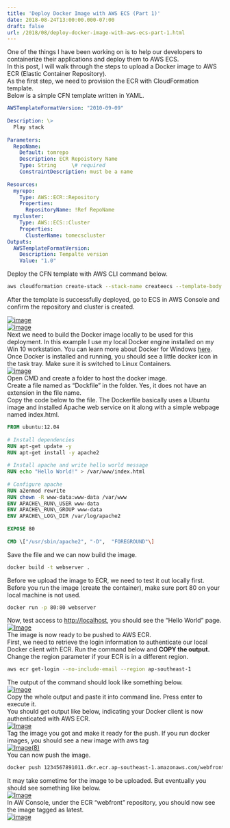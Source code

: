 ```yaml
---
title: 'Deploy Docker Image with AWS ECS (Part 1)'
date: 2018-08-24T13:00:00.000-07:00
draft: false
url: /2018/08/deploy-docker-image-with-aws-ecs-part-1.html
---
```


One of the things I have been working on is to help our developers to containerize their applications and deploy them to AWS ECS.   
In this post, I will walk through the steps to upload a Docker image to AWS ECR (Elastic Container Repository).  
As the first step, we need to provision the ECR with CloudFormation template.  
Below is a simple CFN template written in YAML.  
  

```yaml
AWSTemplateFormatVersion: "2010-09-09"  
  
Description: \>  
  Play stack  
  
Parameters:  
  RepoName:  
    Default: tomrepo  
    Description: ECR Repoistory Name       
    Type: String     \# required  
    ConstraintDescription: must be a name  
  
Resources:  
  myrepo:  
    Type: AWS::ECR::Repository  
    Properties:  
      RepositoryName: !Ref RepoName       
  mycluster:  
    Type: AWS::ECS::Cluster  
    Properties:  
      ClusterName: tomecscluster       
Outputs:  
  AWSTemplateFormatVersion:  
    Description: Tempalte version  
    Value: "1.0"  

```

Deploy the CFN template with AWS CLI command below.  
  

```bash
aws cloudformation create-stack --stack-name createecs --template-body file://mytemplate.yaml --parameters ParameterKey=RepoName,ParameterValue=webfront  
```

After the template is successfully deployed, go to ECS in AWS Console and confirm the repository and cluster is created.  
  
[![image](https://lh3.googleusercontent.com/-FHfR1n5QJZk/W4Bu12q0sjI/AAAAAAAAKOQ/55V03QsV8cYOJfNmT-lW7YRZ8yFf0KDXgCHMYCw/image_thumb?imgmax=800 "image")](https://lh3.googleusercontent.com/-COhxC5Zzdyc/W4Bu0A6hxZI/AAAAAAAAKOM/w3-Fz2iP6Z4WnlmI8mpP9o7jCH34-nu7gCHMYCw/s1600-h/image2)  
[![image](https://lh3.googleusercontent.com/-Bn_yNuO_evo/W4Bu4LiU8vI/AAAAAAAAKOY/d655VtLTPK0_C7yPw72-5OIQwONfz2eYgCHMYCw/image_thumb2?imgmax=800 "image")](https://lh3.googleusercontent.com/-Ka6pWXgfFNA/W4Bu23wlw3I/AAAAAAAAKOU/a61y55PUPXg0mfCeRfGVhSNnikET1v2awCHMYCw/s1600-h/image8)  
Next we need to build the Docker image locally to be used for this deployment. In this example I use my local Docker engine installed on my Win 10 workstation. You can learn more about Docker for Windows [here](https://docs.docker.com/docker-for-windows/).  
Once Docker is installed and running, you should see a little docker icon in the task tray. Make sure it is switched to Linux Containers.  
[![image](https://lh3.googleusercontent.com/-TtMI-MYdcKI/W4Bu6V2UEeI/AAAAAAAAKOg/XZhQZriiKKMXvMLvrfuxTPeEYUPJ8K9iACHMYCw/image_thumb3?imgmax=800 "image")](https://lh3.googleusercontent.com/-EFUJu1rdWlM/W4Bu5AAtZzI/AAAAAAAAKOc/zSp9NIqfwUISXbExqIbj6SHEoAd87FCpwCHMYCw/s1600-h/image11)  
Open CMD and create a folder to host the docker image.  
Create a file named as “Dockfile” in the folder. Yes, it does not have an extension in the file name.  
Copy the code below to the file. The Dockerfile basically uses a Ubuntu image and installed Apache web service on it along with a simple webpage named index.html.  
  

```Dockerfile
FROM ubuntu:12.04  
  
# Install dependencies  
RUN apt-get update -y  
RUN apt-get install -y apache2  
  
# Install apache and write hello world message  
RUN echo "Hello World!" > /var/www/index.html  
  
# Configure apache  
RUN a2enmod rewrite  
RUN chown -R www-data:www-data /var/www  
ENV APACHE\_RUN\_USER www-data  
ENV APACHE\_RUN\_GROUP www-data  
ENV APACHE\_LOG\_DIR /var/log/apache2  
  
EXPOSE 80  
  
CMD \["/usr/sbin/apache2", "-D",  "FOREGROUND"\]  

```

Save the file and we can now build the image.  
  

```bash
docker build -t webserver .
```

Before we upload the image to ECR, we need to test it out locally first.  
Before you run the image (create the container), make sure port 80 on your local machine is not used.  
  

```bash
docker run -p 80:80 webserver  
```

Now, test access to [http://localhost](http://localhost/), you should see the “Hello World” page.  
[![Image](https://lh3.googleusercontent.com/-i3nXESQAcss/W4Bu8D16b2I/AAAAAAAAKOo/4j4-TAtiP808GXvQp0InEI8zQTvXTkNYwCHMYCw/Image_thumb%255B1%255D?imgmax=800 "Image")](https://lh3.googleusercontent.com/-Yng9YJFvA_M/W4Bu7KLRhyI/AAAAAAAAKOk/Wle0ovT7KfUZM8N3laPetigNEQb8FsXAQCHMYCw/s1600-h/Image%255B3%255D)  
The image is now ready to be pushed to AWS ECR.  
First, we need to retrieve the login information to authenticate our local Docker client with ECR. Run the command below and **COPY the output.** Change the region parameter if your ECR is in a different region.  
  

```bash
aws ecr get-login --no-include-email --region ap-southeast-1  
```

The output of the command should look like something below.  
[![image](https://lh3.googleusercontent.com/-YRX2xPH3zTI/W4Bu9-IXmnI/AAAAAAAAKOw/dvVbGCibbgQPZh2UvlMpJNRu-86Ukr2qACHMYCw/image_thumb%255B2%255D?imgmax=800 "image")](https://lh3.googleusercontent.com/-4b9RT79-dDc/W4Bu8-oTKuI/AAAAAAAAKOs/2rAcor_I90wVrD6bFnw-5oOJAEfOTNX2ACHMYCw/s1600-h/image%255B6%255D)  
Copy the whole output and paste it into command line. Press enter to execute it.  
You should get output like below, indicating your Docker client is now authenticated with AWS ECR.  
[![Image](https://lh3.googleusercontent.com/-gKb1zqenPPs/W4BvAFtz6JI/AAAAAAAAKO4/2MTZnsYNZyEMEzpmK3Y-2aiCcs7vJ3JyACHMYCw/Image_thumb%255B3%255D?imgmax=800 "Image")](https://lh3.googleusercontent.com/-GIP_Q6cKQoQ/W4Bu-sUZT1I/AAAAAAAAKO0/BTZr-y8mJukVijL9TGWeLjqaNXmPo3p6QCHMYCw/s1600-h/Image%255B9%255D)  
Tag the image you got and make it ready for the push. If you run docker images, you should see a new image with aws tag  
[![Image(8)](https://lh3.googleusercontent.com/-Cd3DPbOb3Ns/W4BvCd9sfjI/AAAAAAAAKPA/tUnVjjymTP8ytNLMSdgaGZTrkFjDC1AwQCHMYCw/Image%25288%2529_thumb%255B2%255D?imgmax=800 "Image(8)")](https://lh3.googleusercontent.com/-54opLlWhbgU/W4BvBRTPv2I/AAAAAAAAKO8/L12b2JDn34s5ZJQeqSVPz8lM5ny0myAwwCHMYCw/s1600-h/Image%25288%2529%255B5%255D)  
You can now push the image.  
  

```bash
docker push 1234567891011.dkr.ecr.ap-southeast-1.amazonaws.com/webfront:latest  
```

It may take sometime for the image to be uploaded. But eventually you should see something like below.  
[![Image](https://lh3.googleusercontent.com/-pGvW8cE4-4o/W4BvEn4QhgI/AAAAAAAAKPM/ZciAL3XjYxIAbiWedCnxPCgJHMc-w64SgCHMYCw/Image_thumb%255B5%255D?imgmax=800 "Image")](https://lh3.googleusercontent.com/-2nsci46X3tA/W4BvDXmDadI/AAAAAAAAKPE/FHwvDKiefrEqjqe4mMv16TCJCmUWgQUWACHMYCw/s1600-h/Image%255B13%255D)  
In AW Console, under the ECR “webfront” repository, you should now see the image tagged as latest.  
[![image](https://lh3.googleusercontent.com/-_SUf23sxBgo/W4BvGQkx67I/AAAAAAAAKPU/pmoWUFoNtYksSOToCR4yEB7K9TO4yrSRACHMYCw/image_thumb%255B6%255D?imgmax=800 "image")](https://lh3.googleusercontent.com/-5ro2utj5Se4/W4BvFv9m-eI/AAAAAAAAKPQ/UwnXCfYrh7snOLXyVXU6OBtQnEcg_ECJgCHMYCw/s1600-h/image%255B16%255D)